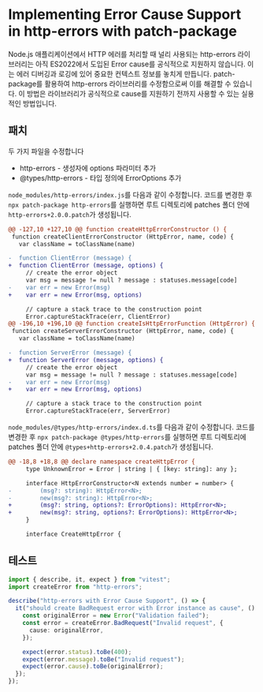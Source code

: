# Implementing Error Cause Support in http-errors with patch-package

Node.js 애플리케이션에서 HTTP 에러를 처리할 때 널리 사용되는 http-errors 라이브러리는 아직 ES2022에서 도입된 Error cause를 공식적으로 지원하지 않습니다. 이는 에러 디버깅과 로깅에 있어 중요한 컨텍스트 정보를 놓치게 만듭니다. patch-package를 활용하여 http-errors 라이브러리를 수정함으로써 이를 해결할 수 있습니다. 이 방법은 라이브러리가 공식적으로 cause를 지원하기 전까지 사용할 수 있는 실용적인 방법입니다.

## 패치

두 가지 파일을 수정합니다

- http-errors - 생성자에 options 파라미터 추가
- @types/http-errors - 타입 정의에 ErrorOptions 추가

`node_modules/http-errors/index.js`를 다음과 같이 수정합니다. 코드를 변경한 후 `npx patch-package http-errors`를 실행하면 루트 디렉토리에 patches 폴더 안에 `http-errors+2.0.0.patch`가 생성됩니다.

```patch
@@ -127,10 +127,10 @@ function createHttpErrorConstructor () {
 function createClientErrorConstructor (HttpError, name, code) {
   var className = toClassName(name)

-  function ClientError (message) {
+  function ClientError (message, options) {
     // create the error object
     var msg = message != null ? message : statuses.message[code]
-    var err = new Error(msg)
+    var err = new Error(msg, options)

     // capture a stack trace to the construction point
     Error.captureStackTrace(err, ClientError)
@@ -196,10 +196,10 @@ function createIsHttpErrorFunction (HttpError) {
 function createServerErrorConstructor (HttpError, name, code) {
   var className = toClassName(name)

-  function ServerError (message) {
+  function ServerError (message, options) {
     // create the error object
     var msg = message != null ? message : statuses.message[code]
-    var err = new Error(msg)
+    var err = new Error(msg, options)

     // capture a stack trace to the construction point
     Error.captureStackTrace(err, ServerError)
```

`node_modules/@types/http-errors/index.d.ts`를 다음과 같이 수정합니다. 코드를 변경한 후 `npx patch-package @types/http-errors`를 실행하면 루트 디렉토리에 patches 폴더 안에 `@types+http-errors+2.0.4.patch`가 생성됩니다.

```patch
@@ -18,8 +18,8 @@ declare namespace createHttpError {
     type UnknownError = Error | string | { [key: string]: any };

     interface HttpErrorConstructor<N extends number = number> {
-        (msg?: string): HttpError<N>;
-        new(msg?: string): HttpError<N>;
+        (msg?: string, options?: ErrorOptions): HttpError<N>;
+        new(msg?: string, options?: ErrorOptions): HttpError<N>;
     }

     interface CreateHttpError {
```

## 테스트

```ts
import { describe, it, expect } from "vitest";
import createError from "http-errors";

describe("http-errors with Error Cause Support", () => {
  it("should create BadRequest error with Error instance as cause", () => {
    const originalError = new Error("Validation failed");
    const error = createError.BadRequest("Invalid request", {
      cause: originalError,
    });

    expect(error.status).toBe(400);
    expect(error.message).toBe("Invalid request");
    expect(error.cause).toBe(originalError);
  });
});
```
